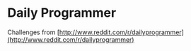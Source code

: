 # Daily Programmer

Challenges from [http://www.reddit.com/r/dailyprogrammer](http://www.reddit.com/r/dailyprogrammer)
